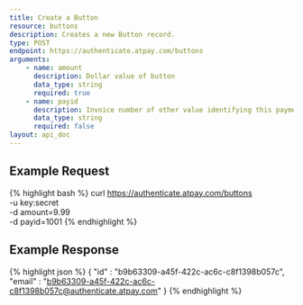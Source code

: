 ```yaml
---
title: Create a Button
resource: buttons
description: Creates a new Button record.
type: POST
endpoint: https://authenticate.atpay.com/buttons
arguments:
    - name: amount
      description: Dollar value of button
      data_type: string
      required: true
    - name: payid
      description: Invoice number of other value identifying this payment
      data_type: string
      required: false
layout: api_doc
---
```


## Example Request
{% highlight bash %}
curl https://authenticate.atpay.com/buttons \
  -u key:secret \
  -d amount=9.99 \
  -d payid=1001
{% endhighlight %}

## Example Response
{% highlight json %}
{
   "id"    : "b9b63309-a45f-422c-ac6c-c8f1398b057c",
   "email" : "b9b63309-a45f-422c-ac6c-c8f1398b057c@authenticate.atpay.com"
}
{% endhighlight %}

